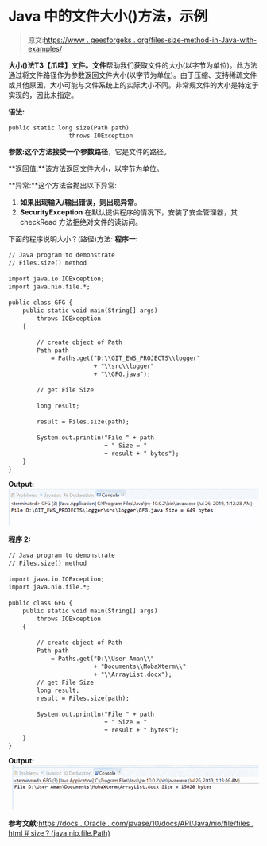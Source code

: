 # Java 中的文件大小()方法，示例

> 原文:[https://www . geesforgeks . org/files-size-method-in-Java-with-examples/](https://www.geeksforgeeks.org/files-size-method-in-java-with-examples/)

**大小()**法**T3【爪哇】文件。文件**帮助我们获取文件的大小(以字节为单位)。此方法通过将文件路径作为参数返回文件大小(以字节为单位)。由于压缩、支持稀疏文件或其他原因，大小可能与文件系统上的实际大小不同。非常规文件的大小是特定于实现的，因此未指定。

**语法:**

```
public static long size(Path path)
                 throws IOException

```

**参数:**这个方法接受一个参数**路径**，它是文件的路径。

**返回值:**该方法返回文件大小，以字节为单位。

**异常:**这个方法会抛出以下异常:

1.  **如果出现输入/输出错误，则出现异常**。
2.  **SecurityException** 在默认提供程序的情况下，安装了安全管理器，其 checkRead 方法拒绝对文件的读访问。

下面的程序说明大小？(路径)方法:
**程序一:**

```
// Java program to demonstrate
// Files.size() method

import java.io.IOException;
import java.nio.file.*;

public class GFG {
    public static void main(String[] args)
        throws IOException
    {

        // create object of Path
        Path path
            = Paths.get("D:\\GIT_EWS_PROJECTS\\logger"
                        + "\\src\\logger"
                        + "\\GFG.java");

        // get File Size

        long result;

        result = Files.size(path);

        System.out.println("File " + path
                           + " Size = "
                           + result + " bytes");
    }
}
```

**Output:**![](img/b29a2ba4ca4204c0c52a3b0ab28f2a2b.png)

**程序 2:**

```
// Java program to demonstrate
// Files.size() method

import java.io.IOException;
import java.nio.file.*;

public class GFG {
    public static void main(String[] args)
        throws IOException
    {

        // create object of Path
        Path path
            = Paths.get("D:\\User Aman\\"
                        + "Documents\\MobaXterm\\"
                        + "\\ArrayList.docx");
        // get File Size
        long result;
        result = Files.size(path);

        System.out.println("File " + path
                           + " Size = "
                           + result + " bytes");
    }
}
```

**Output:**![](img/c13521433abf43742d53891701b99880.png)

**参考文献:**[https://docs . Oracle . com/javase/10/docs/API/Java/nio/file/files . html # size？(java.nio.file.Path)](https://docs.oracle.com/javase/10/docs/api/java/nio/file/Files.html#size?(java.nio.file.Path))
